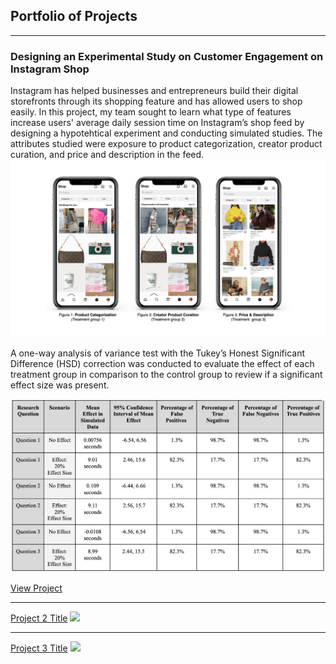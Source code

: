 ## Portfolio of Projects

---

### Designing an Experimental Study on Customer Engagement on Instagram Shop
Instagram has helped businesses and entrepreneurs build their digital storefronts through its shopping feature and has allowed users to shop easily. In this project, my team sought to learn what type of features increase users' average daily session time on Instagram’s shop feed by designing a hypotehtical experiment and conducting simulated studies. The attributes studied were exposure to product categorization, creator product curation, and price and description in the feed. 
<img src="images/treatments.jpeg"/>

A one-way analysis of variance test with the Tukey’s Honest Significant Difference (HSD) correction was conducted to evaluate the effect of each treatment group in comparison to the control group to review if a significant effect size was present.

<img src="images/simulations results.png"/>

[View Project](https://joycemegumi.github.io/joycemegumi-working.github.io/research-design-project/)

---
[Project 2 Title](/pdf/sample_presentation.pdf)
<img src="images/dummy_thumbnail.jpg?raw=true"/>

---
[Project 3 Title](http://example.com/)
<img src="images/dummy_thumbnail.jpg?raw=true"/>





